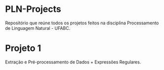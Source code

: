 # PLN-Projects
Repositório que reúne todos os projetos feitos na disciplina Processamento de Linguagem Natural - UFABC. 

# Projeto 1
Extração e Pré-processamento de Dados + Expressões Regulares.
